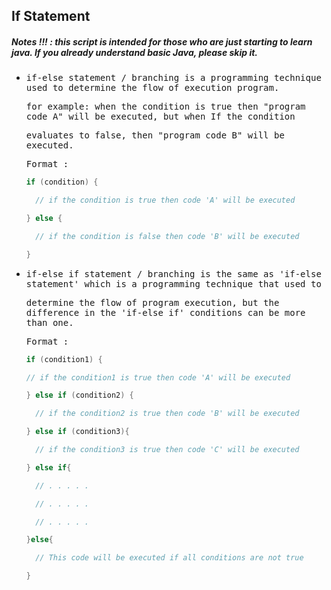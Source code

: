 ## If Statement
##### Notes !!! : this script is intended for those who are just starting to learn java. If you already understand basic Java, please skip it.

- <samp>if-else statement / branching is a programming technique used to determine the flow of execution program.</samp> 
 
  <samp>for example: when the condition is true then "program code A"  will be executed, but when If the condition</samp>
  
  <samp>evaluates to false, then "program code B" will be executed.</samp>

  <samp>Format :</samp> 
  
  ```java
  if (condition) {

    // if the condition is true then code 'A' will be executed

  } else {

    // if the condition is false then code 'B' will be executed

  }
  ```
- <samp>if-else if statement / branching is the same as 'if-else statement' which is a programming technique that used to </samp>  

  <samp>determine the flow of program execution, but the difference in the 'if-else if' conditions can be more than one.</samp>
  
  <samp>Format :</samp>
  
  ```java
  if (condition1) {

  // if the condition1 is true then code 'A' will be executed

  } else if (condition2) {

    // if the condition2 is true then code 'B' will be executed

  } else if (condition3){

    // if the condition3 is true then code 'C' will be executed

  } else if{

    // . . . . .

    // . . . . .

    // . . . . .

  }else{

    // This code will be executed if all conditions are not true

  }
  ```
